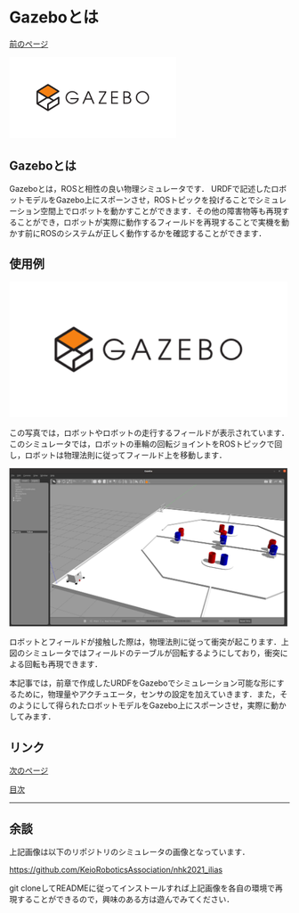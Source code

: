 # Gazeboとは

[前のページ](../../rviz/practice)

<img src='./fig/1.png' width="300" >

## Gazeboとは

Gazeboとは，ROSと相性の良い物理シミュレータです．
URDFで記述したロボットモデルをGazebo上にスポーンさせ，ROSトピックを投げることでシミュレーション空間上でロボットを動かすことができます．その他の障害物等も再現することができ，ロボットが実際に動作するフィールドを再現することで実機を動かす前にROSのシステムが正しく動作するかを確認することができます．


## 使用例

<img src='./fig/1.png' width="500" >

この写真では，ロボットやロボットの走行するフィールドが表示されています．このシミュレータでは，ロボットの車輪の回転ジョイントをROSトピックで回し，ロボットは物理法則に従ってフィールド上を移動します．

<img src='./fig/2.png' width="500" >

ロボットとフィールドが接触した際は，物理法則に従って衝突が起こります．上図のシミュレータではフィールドのテーブルが回転するようにしており，衝突による回転も再現できます．

本記事では，前章で作成したURDFをGazeboでシミュレーション可能な形にするために，物理量やアクチュエータ，センサの設定を加えていきます．また，そのようにして得られたロボットモデルをGazebo上にスポーンさせ，実際に動かしてみます．

## リンク

[次のページ](../phisical_quantity/)

[目次](../../)



---

## 余談
上記画像は以下のリポジトリのシミュレータの画像となっています．

https://github.com/KeioRoboticsAssociation/nhk2021_ilias

git cloneしてREADMEに従ってインストールすれば上記画像を各自の環境で再現することができるので，興味のある方は遊んでみてください．
